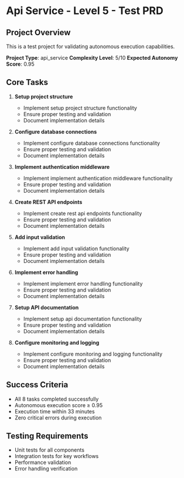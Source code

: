 # Api Service - Level 5 - Test PRD

## Project Overview

This is a test project for validating autonomous execution capabilities.

**Project Type**: api_service
**Complexity Level**: 5/10
**Expected Autonomy Score**: 0.95

## Core Tasks

1. **Setup project structure**
   - Implement setup project structure functionality
   - Ensure proper testing and validation
   - Document implementation details

2. **Configure database connections**
   - Implement configure database connections functionality
   - Ensure proper testing and validation
   - Document implementation details

3. **Implement authentication middleware**
   - Implement implement authentication middleware functionality
   - Ensure proper testing and validation
   - Document implementation details

4. **Create REST API endpoints**
   - Implement create rest api endpoints functionality
   - Ensure proper testing and validation
   - Document implementation details

5. **Add input validation**
   - Implement add input validation functionality
   - Ensure proper testing and validation
   - Document implementation details

6. **Implement error handling**
   - Implement implement error handling functionality
   - Ensure proper testing and validation
   - Document implementation details

7. **Setup API documentation**
   - Implement setup api documentation functionality
   - Ensure proper testing and validation
   - Document implementation details

8. **Configure monitoring and logging**
   - Implement configure monitoring and logging functionality
   - Ensure proper testing and validation
   - Document implementation details



## Success Criteria

- All 8 tasks completed successfully
- Autonomous execution score ≥ 0.95
- Execution time within 33 minutes
- Zero critical errors during execution

## Testing Requirements

- Unit tests for all components
- Integration tests for key workflows
- Performance validation
- Error handling verification
